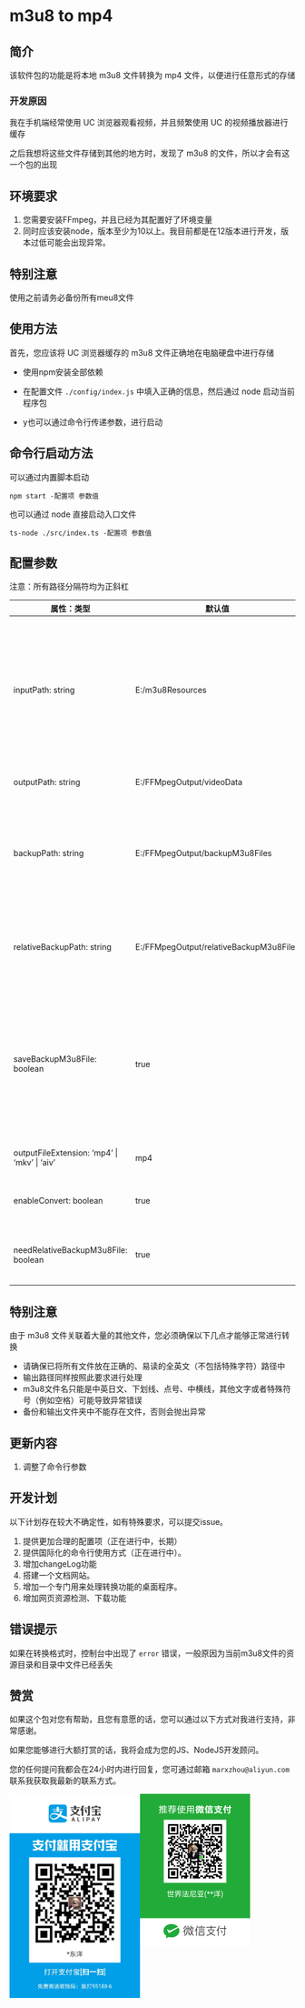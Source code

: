 # m3u8 to mp4

## 简介

该软件包的功能是将本地 m3u8 文件转换为 mp4 文件，以便进行任意形式的存储

### 开发原因

我在手机端经常使用 UC 浏览器观看视频，并且频繁使用 UC 的视频播放器进行缓存

之后我想将这些文件存储到其他的地方时，发现了 m3u8 的文件，所以才会有这一个包的出现

## 环境要求

1. 您需要安装FFmpeg，并且已经为其配置好了环境变量
2. 同时应该安装node，版本至少为10以上。我目前都是在12版本进行开发，版本过低可能会出现异常。

## 特别注意

使用之前请务必备份所有meu8文件

## 使用方法

首先，您应该将 UC 浏览器缓存的 m3u8 文件正确地在电脑硬盘中进行存储

- 使用npm安装全部依赖

- 在配置文件 `./config/index.js` 中填入正确的信息，然后通过 node 启动当前程序包

- y也可以通过命令行传递参数，进行启动

## 命令行启动方法

可以通过内置脚本启动

```shell
npm start -配置项 参数值
```

也可以通过 node 直接启动入口文件

```shell
ts-node ./src/index.ts -配置项 参数值
```

## 配置参数

注意：所有路径分隔符均为正斜杠

| 属性：类型                                   | 默认值                                  | 说明                                                         |
| -------------------------------------------- | --------------------------------------- | ------------------------------------------------------------ |
| inputPath: string                            | E:/m3u8Resources                        | m3u8文件的资源路径。通过命令行参数使用时，若仅有inputPath这个配置项，则可以不用输入 `-inputPath` |
| outputPath: string                           | E:/FFMpegOutput/videoData               | 转换后的视频输出路径                                         |
| backupPath: string                           | E:/FFMpegOutput/backupM3u8Files         | 原有的m3u8文件备份路径。资源路径中的m3u8文件会被修复为资源路径 |
| relativeBackupPath: string                   | E:/FFMpegOutput/relativeBackupM3u8Files | 采用相对路径方案进行修正的备份m3u8文件保存路径               |
| saveBackupM3u8File: boolean                  | true                                    | 转换成功后，是否需要保存备份的m3u8文件。包括原始备份路径和采用相对路径方案备份的m3u8文件 |
| outputFileExtension: ‘mp4’ \| ‘mkv’ \| ‘aiv’ | mp4                                     | 转换后视频文件的扩展名                                       |
| enableConvert: boolean                       | true                                    | 是否需要进行格式转换，测试使用                               |
| needRelativeBackupM3u8File: boolean          | true                                    | 是否需要生成相对路径的备份m3u8文件                           |

## 特别注意

由于 m3u8 文件关联着大量的其他文件，您必须确保以下几点才能够正常进行转换

- 请确保已将所有文件放在正确的、易读的全英文（不包括特殊字符）路径中
- 输出路径同样按照此要求进行处理
- m3u8文件名只能是中英日文、下划线、点号、中横线，其他文字或者特殊符号（例如空格）可能导致异常错误
- 备份和输出文件夹中不能存在文件，否则会抛出异常

## 更新内容

1. 调整了命令行参数

## 开发计划

以下计划存在较大不确定性，如有特殊要求，可以提交issue。

1. 提供更加合理的配置项（正在进行中，长期）
2. 提供国际化的命令行使用方式（正在进行中）。
3. 增加changeLog功能
4. 搭建一个文档网站。
5. 增加一个专门用来处理转换功能的桌面程序。
6. 增加网页资源检测、下载功能

## 错误提示

如果在转换格式时，控制台中出现了 `error` 错误，一般原因为当前m3u8文件的资源目录和目录中文件已经丢失

## 赞赏

如果这个包对您有帮助，且您有意愿的话，您可以通过以下方式对我进行支持，非常感谢。

如果您能够进行大额打赏的话，我将会成为您的JS、NodeJS开发顾问。

您的任何提问我都会在24小时内进行回复，您可通过邮箱 `marxzhou@aliyun.com` 联系我获取我最新的联系方式。

<div style='position:relative;'>
<img src="./assets/ali.jpg" alt="支付宝" style="zoom:35%;display:inline;float: left" />
<img src="./assets/wechat.png" alt="微信" style="zoom:26%;display:inline;flex: 1;float:left;" />
<div style='clear: both' />
</div>
